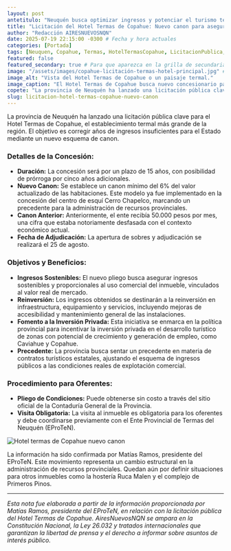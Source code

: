 ```yaml
---
layout: post
antetitulo: "Neuquén busca optimizar ingresos y potenciar el turismo termal."
title: "Licitación del Hotel Termas de Copahue: Nuevo canon para asegurar ingresos y reinversión provincial."
author: "Redacción AIRESNUEVOSNQN"
date: 2025-07-19 22:15:00 -0300 # Fecha y hora actuales
categories: [Portada]
tags: [Neuquen, Copahue, Termas, HotelTermasCopahue, LicitacionPublica, Concesion, Turismo, InversionPrivada, EProTeN, MatíasRamos, DesarrolloRegional, Caviahue]
featured: false
featured_secondary: true # Para que aparezca en la grilla de secundarias
image: "/assets/images/copahue-licitación-termas-hotel-principal.jpg" # RUTA DE LA IMAGEN (SUGERENCIA: 400px x 300px)
image_alt: "Vista del Hotel Termas de Copahue o un paisaje termal."
image_caption: "El Hotel Termas de Copahue busca nuevo concesionario para potenciar su infraestructura."
copete: "La provincia de Neuquén ha lanzado una licitación pública clave para el Hotel Termas de Copahue, el establecimiento termal más grande de la región. El objetivo es corregir años de ingresos insuficientes para el Estado mediante un nuevo esquema de canon del 6% del valor actualizado de las habitaciones, buscando asegurar ingresos sostenibles para reinversión y fomento de la inversión privada en el desarrollo turístico."
slug: licitacion-hotel-termas-copahue-nuevo-canon
---
```


La provincia de Neuquén ha lanzado una licitación pública clave para el Hotel Termas de Copahue, el establecimiento termal más grande de la región. El objetivo es corregir años de ingresos insuficientes para el Estado mediante un nuevo esquema de canon.

### Detalles de la Concesión:

* **Duración:** La concesión será por un plazo de 15 años, con posibilidad de prórroga por cinco años adicionales.
* **Nuevo Canon:** Se establece un canon mínimo del 6% del valor actualizado de las habitaciones. Este modelo ya fue implementado en la concesión del centro de esquí Cerro Chapelco, marcando un precedente para la administración de recursos provinciales.
* **Canon Anterior:** Anteriormente, el ente recibía 50.000 pesos por mes, una cifra que estaba notoriamente desfasada con el contexto económico actual.
* **Fecha de Adjudicación:** La apertura de sobres y adjudicación se realizará el 25 de agosto.

### Objetivos y Beneficios:

* **Ingresos Sostenibles:** El nuevo pliego busca asegurar ingresos sostenibles y proporcionales al uso comercial del inmueble, vinculados al valor real de mercado.
* **Reinversión:** Los ingresos obtenidos se destinarán a la reinversión en infraestructura, equipamiento y servicios, incluyendo mejoras de accesibilidad y mantenimiento general de las instalaciones.
* **Fomento a la Inversión Privada:** Esta iniciativa se enmarca en la política provincial para incentivar la inversión privada en el desarrollo turístico de zonas con potencial de crecimiento y generación de empleo, como Caviahue y Copahue.
* **Precedente:** La provincia busca sentar un precedente en materia de contratos turísticos estatales, ajustando el esquema de ingresos públicos a las condiciones reales de explotación comercial.

### Procedimiento para Oferentes:

* **Pliego de Condiciones:** Puede obtenerse sin costo a través del sitio oficial de la Contaduría General de la Provincia.
* **Visita Obligatoria:** La visita al inmueble es obligatoria para los oferentes y debe coordinarse previamente con el Ente Provincial de Termas del Neuquén (EProTeN).

![Hotel termas de Copahue nuevo canon](/assets/images/copahue-recepción-hotel-termas.jpg) 

La información ha sido confirmada por Matías Ramos, presidente del EProTeN. Este movimiento representa un cambio estructural en la administración de recursos provinciales. Quedan aún por definir situaciones para otros inmuebles como la hostería Ruca Malen y el complejo de Primeros Pinos.

---
*Esta nota fue elaborada a partir de la información proporcionada por Matías Ramos, presidente del EProTeN, en relación con la licitación pública del Hotel Termas de Copahue. AiresNuevosNQN se ampara en la Constitución Nacional, la Ley 26.032 y tratados internacionales que garantizan la libertad de prensa y el derecho a informar sobre asuntos de interés público.*